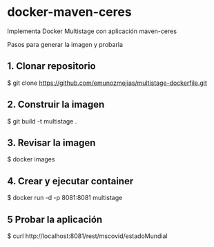 # docker-maven-ceres
Implementa Docker Multistage con aplicación maven-ceres

Pasos para generar la imagen y probarla

## 1. Clonar repositorio

$ git clone https://github.com/emunozmejias/multistage-dockerfile.git

## 2. Construir la imagen

$ git build -t multistage .

## 3. Revisar la imagen

$ docker images

## 4. Crear y ejecutar container

$ docker run -d -p 8081:8081 multistage

## 5 Probar la aplicación

$ curl http://localhost:8081/rest/mscovid/estadoMundial
